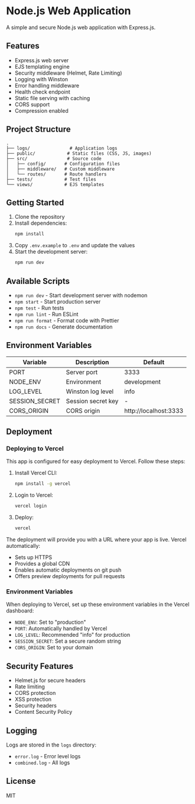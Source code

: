 # Node.js Web Application

A simple and secure Node.js web application with Express.js.

## Features

- Express.js web server
- EJS templating engine
- Security middleware (Helmet, Rate Limiting)
- Logging with Winston
- Error handling middleware
- Health check endpoint
- Static file serving with caching
- CORS support
- Compression enabled

## Project Structure

```
.
├── logs/               # Application logs
├── public/            # Static files (CSS, JS, images)
├── src/               # Source code
│   ├── config/       # Configuration files
│   ├── middleware/   # Custom middleware
│   └── routes/       # Route handlers
├── tests/            # Test files
└── views/            # EJS templates
```

## Getting Started

1. Clone the repository
2. Install dependencies:
   ```bash
   npm install
   ```
3. Copy `.env.example` to `.env` and update the values
4. Start the development server:
   ```bash
   npm run dev
   ```

## Available Scripts

- `npm run dev` - Start development server with nodemon
- `npm start` - Start production server
- `npm test` - Run tests
- `npm run lint` - Run ESLint
- `npm run format` - Format code with Prettier
- `npm run docs` - Generate documentation

## Environment Variables

| Variable | Description | Default |
|----------|-------------|---------|
| PORT | Server port | 3333 |
| NODE_ENV | Environment | development |
| LOG_LEVEL | Winston log level | info |
| SESSION_SECRET | Session secret key | - |
| CORS_ORIGIN | CORS origin | http://localhost:3333 |

## Deployment

### Deploying to Vercel

This app is configured for easy deployment to Vercel. Follow these steps:

1. Install Vercel CLI:
   ```bash
   npm install -g vercel
   ```

2. Login to Vercel:
   ```bash
   vercel login
   ```

3. Deploy:
   ```bash
   vercel
   ```

The deployment will provide you with a URL where your app is live. Vercel automatically:
- Sets up HTTPS
- Provides a global CDN
- Enables automatic deployments on git push
- Offers preview deployments for pull requests

### Environment Variables

When deploying to Vercel, set up these environment variables in the Vercel dashboard:
- `NODE_ENV`: Set to "production"
- `PORT`: Automatically handled by Vercel
- `LOG_LEVEL`: Recommended "info" for production
- `SESSION_SECRET`: Set a secure random string
- `CORS_ORIGIN`: Set to your domain

## Security Features

- Helmet.js for secure headers
- Rate limiting
- CORS protection
- XSS protection
- Security headers
- Content Security Policy

## Logging

Logs are stored in the `logs` directory:
- `error.log` - Error level logs
- `combined.log` - All logs

## License

MIT
